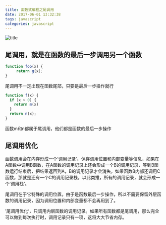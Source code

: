 ```yaml
---
title: 函数式编程之尾调用
date: 2017-06-01 13:32:38
tags: javascript
categories: javascript
---
```

![title](http://www.ruanyifeng.com/blogimg/asset/2017/bg2017022201.jpg)
<!--more-->
## 尾调用，就是在函数的最后一步调用另一个函数

```js
function foo(x) {
     return g(x);
}
```
尾调用不一定出现在函数尾部，只要是最后一步操作就行

```js
function f(x) {
  if (x > 0) {
    return m(x)
  }
  return n(x);
}
```
函数m和n都属于尾调用，他们都是函数的最后一步操作

## 尾调用优化

函数调用会在内存形成一个’调用记录‘，保存调用位置和内部变量等信息，如果在A函数中调用B函数，在A函数的调用记录上还会形成一个B的调用记录，等到B函数运行结束后，把结果返回到A，B的调用记录才会消失。如果函数B内部还调用C函数，那就是还有一个C的调用记录栈，以此类推，所有的调用记录，就会形成一个’调用栈‘。

尾调用在于它特殊的调用位置。由于是函数最后一步操作，所以不需要保留外层函数的调用记录，因为调用位置和内部变量都不会再用到了。

’尾调用优化‘，只调用内层函数的调用记录。如果所有函数都是尾调用，那么完全可以做到每次执行时，调用记录只有一项，这将大大节省内存。


